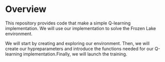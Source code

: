 # Overview
This repository provides code that make a simple Q-learning implementation. We will use our implementation to solve the Frozen Lake environment.


We will start by creating and exploring our environment. Then, we will create our hypreparameters and introduce the functions needed for our 
Q-learning implementation.Finally, we will launch the training.
